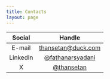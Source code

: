```yaml
---
title: Contacts
layout: page
---
```


| **Social** |                         **Handle**                          |
| :--------: | :---------------------------------------------------------: |
|   E-mail   |       [thansetan@duck.com](mailto:thansetan@duck.com)       |
|  LinkedIn  | [@fathanarsyadani](https://linkedin.com/in/fathanarsyadani) |
|     X      |            [@thansetan](https://x.com/thansetan)            |
